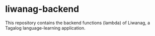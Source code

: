 # liwanag-backend
This repository contains the backend functions (lambda) of Liwanag, a Tagalog language-learning application.